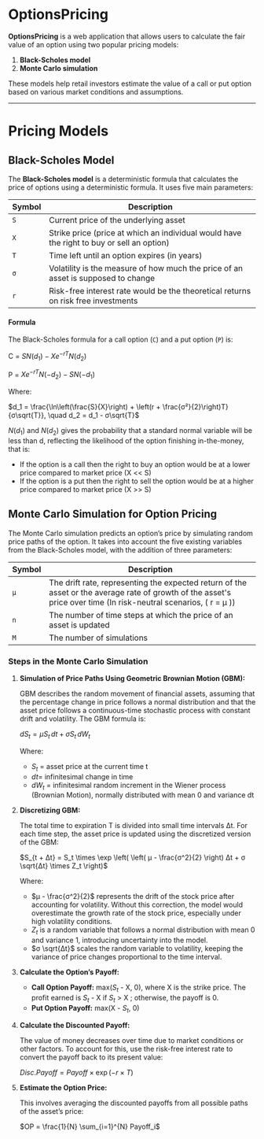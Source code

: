 # OptionsPricing

**OptionsPricing** is a web application that allows users to calculate the fair value of an option using two popular pricing models:

1. **Black-Scholes model**
2. **Monte Carlo simulation**

These models help retail investors estimate the value of a call or put option based on various market conditions and assumptions.

---


# Pricing Models

## Black-Scholes Model

The **Black-Scholes model** is a deterministic formula that calculates the price of options using a deterministic formula. It uses five main parameters:

| Symbol   | Description                                                                                |
|----------|--------------------------------------------------------------------------------------------|
| `S`      | Current price of the underlying asset                                                      |
| `X`      | Strike price (price at which an individual would have the right to buy or sell an option)  |
| `T`      | Time left until an option expires (in years)                                               |
| `σ`      | Volatility is the measure of how much the price of an asset is supposed to change          |
| `r`      | Risk-free interest rate would be the theoretical returns on risk free investments          |

#### Formula

The Black-Scholes formula for a call option (`C`) and a put option (`P`) is:

C = $SN(d_1) - Xe^{-rT}N(d_2)$

P = $Xe^{-rT}N(-d_2) - SN(-d_1)$

Where:

$d_1 = \frac{\ln\left(\frac{S}{X}\right) + \left(r + \frac{σ²}{2}\right)T}{σ\sqrt{T}}, \quad d_2 = d_1 - σ\sqrt{T}$

$N(d_1)$ and $N(d_2)$ gives the probability that a standard normal variable will be less than d, reflecting the likelihood of the option finishing in-the-money, that is:
- If the option is a call then the right to buy an option would be at a lower price compared to market price (X << S)
- If the option is a put then the right to sell the option would be at a higher price compared to market price (X >> S)

## Monte Carlo Simulation for Option Pricing

The Monte Carlo simulation predicts an option’s price by simulating random price paths of the option. It takes into account the five existing variables from the Black-Scholes model, with the addition of three parameters:

| Symbol | Description                                                                                                             |
|--------|-------------------------------------------------------------------------------------------------------------------------|
| `μ`    | The drift rate, representing the expected return of the asset or the average rate of growth of the asset's price over time (In risk-neutral scenarios, \( r = μ \)) |
| `n`    | The number of time steps at which the price of an asset is updated                                                     |
| `M`    | The number of simulations                                                                                               |

### Steps in the Monte Carlo Simulation

1. **Simulation of Price Paths Using Geometric Brownian Motion (GBM):**

   GBM describes the random movement of financial assets, assuming that the percentage change in price follows a normal distribution and that the asset price follows a continuous-time stochastic process with constant drift and volatility. The GBM formula is:

   $dS_t = μ S_t \, dt + σ S_t \, dW_t$

   Where:
   - $S_t$ = asset price at the current time t
   - $dt$= infinitesimal change in time
   - $dW_t$ = infinitesimal random increment in the Wiener process (Brownian Motion), normally distributed with mean 0 and variance dt

2. **Discretizing GBM:**

   The total time to expiration T is divided into small time intervals Δt. For each time step, the asset price is updated using the discretized version of the GBM:

   $S_{t + Δt} = S_t \times \exp \left( \left( μ - \frac{σ^2}{2} \right) Δt + σ \sqrt{Δt} \times Z_t \right)$

   Where:
   - $μ - \frac{σ^2}{2}$ represents the drift of the stock price after accounting for volatility. Without this correction, the model would overestimate the growth rate of the stock price, especially under high volatility conditions.
   - $Z_t$ is a random variable that follows a normal distribution with mean 0 and variance 1, introducing uncertainty into the model.
   - $σ \sqrt{Δt}$ scales the random variable to volatility, keeping the variance of price changes proportional to the time interval.

3. **Calculate the Option’s Payoff:**

   - **Call Option Payoff:** max($S_t$ - X, 0), where X  is the strike price. The profit earned is $S_t$ - X if $S_t$ > X ; otherwise, the payoff is 0.
   - **Put Option Payoff:** max(X - $S_t$, 0)

4. **Calculate the Discounted Payoff:**

   The value of money decreases over time due to market conditions or other factors. To account for this, use the risk-free interest rate to convert the payoff back to its present value:

   $Disc. Payoff = Payoff \times \exp(-r \times T)$

5. **Estimate the Option Price:**

   This involves averaging the discounted payoffs from all possible paths of the asset’s price:

   $OP = \frac{1}{N} \sum_{i=1}^{N} Payoff_i$






